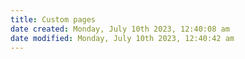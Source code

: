 ```yaml
---
title: Custom pages
date created: Monday, July 10th 2023, 12:40:08 am
date modified: Monday, July 10th 2023, 12:40:42 am
---
```

